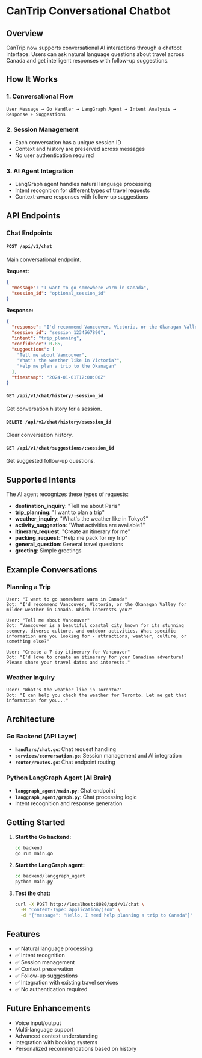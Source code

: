 # CanTrip Conversational Chatbot

## Overview

CanTrip now supports conversational AI interactions through a chatbot interface. Users can ask natural language questions about travel across Canada and get intelligent responses with follow-up suggestions.

## How It Works

### 1. Conversational Flow
```
User Message → Go Handler → LangGraph Agent → Intent Analysis → Response + Suggestions
```

### 2. Session Management
- Each conversation has a unique session ID
- Context and history are preserved across messages
- No user authentication required

### 3. AI Agent Integration
- LangGraph agent handles natural language processing
- Intent recognition for different types of travel requests
- Context-aware responses with follow-up suggestions

## API Endpoints

### Chat Endpoints

#### `POST /api/v1/chat`
Main conversational endpoint.

**Request:**
```json
{
  "message": "I want to go somewhere warm in Canada",
  "session_id": "optional_session_id"
}
```

**Response:**
```json
{
  "response": "I'd recommend Vancouver, Victoria, or the Okanagan Valley for milder weather in Canada. Which interests you?",
  "session_id": "session_1234567890",
  "intent": "trip_planning",
  "confidence": 0.85,
  "suggestions": [
    "Tell me about Vancouver",
    "What's the weather like in Victoria?",
    "Help me plan a trip to the Okanagan"
  ],
  "timestamp": "2024-01-01T12:00:00Z"
}
```

#### `GET /api/v1/chat/history/:session_id`
Get conversation history for a session.

#### `DELETE /api/v1/chat/history/:session_id`
Clear conversation history.

#### `GET /api/v1/chat/suggestions/:session_id`
Get suggested follow-up questions.

## Supported Intents

The AI agent recognizes these types of requests:

- **destination_inquiry**: "Tell me about Paris"
- **trip_planning**: "I want to plan a trip"
- **weather_inquiry**: "What's the weather like in Tokyo?"
- **activity_suggestion**: "What activities are available?"
- **itinerary_request**: "Create an itinerary for me"
- **packing_request**: "Help me pack for my trip"
- **general_question**: General travel questions
- **greeting**: Simple greetings

## Example Conversations

### Planning a Trip
```
User: "I want to go somewhere warm in Canada"
Bot: "I'd recommend Vancouver, Victoria, or the Okanagan Valley for milder weather in Canada. Which interests you?"

User: "Tell me about Vancouver"
Bot: "Vancouver is a beautiful coastal city known for its stunning scenery, diverse culture, and outdoor activities. What specific information are you looking for - attractions, weather, culture, or something else?"

User: "Create a 7-day itinerary for Vancouver"
Bot: "I'd love to create an itinerary for your Canadian adventure! Please share your travel dates and interests."
```

### Weather Inquiry
```
User: "What's the weather like in Toronto?"
Bot: "I can help you check the weather for Toronto. Let me get that information for you..."
```

## Architecture

### Go Backend (API Layer)
- **`handlers/chat.go`**: Chat request handling
- **`services/conversation.go`**: Session management and AI integration
- **`router/routes.go`**: Chat endpoint routing

### Python LangGraph Agent (AI Brain)
- **`langgraph_agent/main.py`**: Chat endpoint
- **`langgraph_agent/graph.py`**: Chat processing logic
- Intent recognition and response generation

## Getting Started

1. **Start the Go backend:**
   ```bash
   cd backend
   go run main.go
   ```

2. **Start the LangGraph agent:**
   ```bash
   cd backend/langgraph_agent
   python main.py
   ```

3. **Test the chat:**
   ```bash
   curl -X POST http://localhost:8080/api/v1/chat \
     -H "Content-Type: application/json" \
     -d '{"message": "Hello, I need help planning a trip to Canada"}'
   ```

## Features

- ✅ Natural language processing
- ✅ Intent recognition
- ✅ Session management
- ✅ Context preservation
- ✅ Follow-up suggestions
- ✅ Integration with existing travel services
- ✅ No authentication required

## Future Enhancements

- Voice input/output
- Multi-language support
- Advanced context understanding
- Integration with booking systems
- Personalized recommendations based on history 